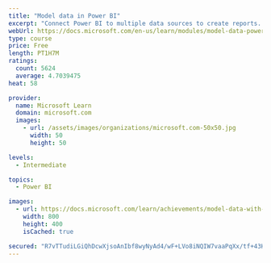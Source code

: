 ```yaml
---
title: "Model data in Power BI"
excerpt: "Connect Power BI to multiple data sources to create reports. Define the relationship between your data sources."
webUrl: https://docs.microsoft.com/en-us/learn/modules/model-data-power-bi/
type: course
price: Free
length: PT1H7M
ratings:
  count: 5624
  average: 4.7039475
heat: 58

provider:
  name: Microsoft Learn
  domain: microsoft.com
  images:
    - url: /assets/images/organizations/microsoft.com-50x50.jpg
      width: 50
      height: 50

levels:
  - Intermediate

topics:
  - Power BI

images:
  - url: https://docs.microsoft.com/learn/achievements/model-data-with-power-bi-desktop-social.png
    width: 800
    height: 400
    isCached: true

secured: "R7vTTudiLGiQhDcwXjsoAnIbf8wyNyAd4/wF+LVo8iNQIW7vaaPqXx/tf+43H+MeS2zBhjG3xyB9oa4xQa49DV5/qp2O2P1PpAb/hImrEm87+NNC1WMkyqoXRjx4amJJ1EWaZz679sSpB4dwMvo97Bq++XO+8FlCfv4zI3SxLw6bXD+Kj7gVU7WHLZa8rKQ0DErwRKpRr6ZQPMqu2jdq+4gOTh4klPyV8El6g72/y5yOmM9o9ISI69Cdq9KjqQVc+EqVLFmrMC7iFHUc4i0wRn5zFWQcxXoCHMO47rjFdMMpeWLtYDuesbHoDDjMw+t11MCNDtCQ1xQ05PILass5nkqJsNqMMiSbnC/2mbwazCLqKAcAiZQsyK4c6TznT13/zifsfJI19xKXZ+uBMGBz7NmCaqUDbH1mEjItz2W1N9I=;a+YBz5/UxypBvMQfNVUx5A=="
---
```


